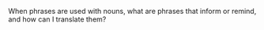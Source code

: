 When phrases are used with nouns, what are phrases that inform or remind, and how can I translate them?